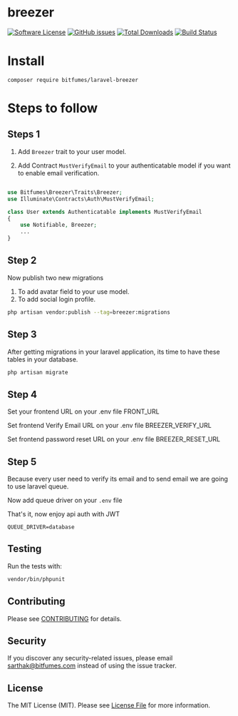 # breezer

[![Software License](https://img.shields.io/badge/license-MIT-brightgreen.svg?style=flat-square)](LICENSE.md)
[![GitHub issues](https://img.shields.io/github/issues/bitfumes/laravel-breezer)](https://github.com/bitfumes/laravel-breezer/issues)
[![Total Downloads](https://img.shields.io/packagist/dt/bitfumes/breezer.svg?style=flat-square)](https://packagist.org/packages/bitfumes/breezer)
[![Build Status](https://travis-ci.org/bitfumes/laravel-breezer.svg?branch=master)](https://travis-ci.org/bitfumes/laravel-breezer)

# Install

`composer require bitfumes/laravel-breezer`

# Steps to follow

<!-- add mustVerifyEmail interface on user model if want to verify -->
<!-- user will not be able to login if email is not verified -->

## Steps 1

1. Add `Breezer` trait to your user model.

2. Add Contract `MustVerifyEmail` to your authenticatable model if you want to enable email verification.

```php

use Bitfumes\Breezer\Traits\Breezer;
use Illuminate\Contracts\Auth\MustVerifyEmail;

class User extends Authenticatable implements MustVerifyEmail
{
    use Notifiable, Breezer;
    ...
}
```

## Step 2

Now publish two new migrations

1.  To add avatar field to your use model.
2.  To add social login profile.

```bash
php artisan vendor:publish --tag=breezer:migrations
```

## Step 3

After getting migrations in your laravel application, its time to have these tables in your database.

```bash
php artisan migrate
```

## Step 4

Set your frontend URL on your .env file
FRONT_URL

Set frontend Verify Email URL  on your .env file
BREEZER_VERIFY_URL

Set frontend password reset URL  on your .env file
BREEZER_RESET_URL

## Step 5

Because every user need to verify its email and to send email we are going to use laravel queue.

Now add queue driver on your `.env` file

That's it, now enjoy api auth with JWT

```
QUEUE_DRIVER=database
```

## Testing

Run the tests with:

```bash
vendor/bin/phpunit
```

## Contributing

Please see [CONTRIBUTING](CONTRIBUTING.md) for details.

## Security

If you discover any security-related issues, please email sarthak@bitfumes.com instead of using the issue tracker.

## License

The MIT License (MIT). Please see [License File](/LICENSE.md) for more information.
